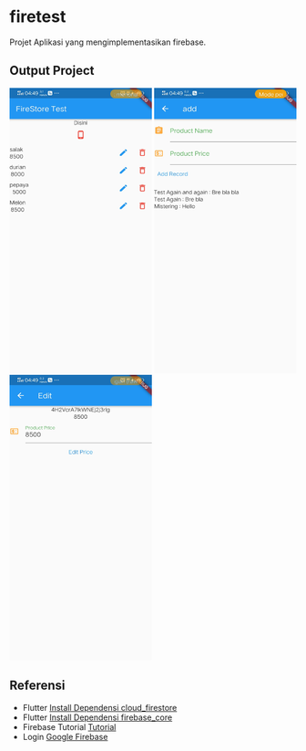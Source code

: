 # firetest

Projet Aplikasi yang mengimplementasikan firebase.

## Output Project
<p>
<img src="https://github.com/abuduchoy/firetest/blob/main/sreenshoot/Screenshot_20210519_044920.jpg" width="250" height="500">
<img src="https://github.com/abuduchoy/firetest/blob/main/sreenshoot/Screenshot_20210519_044926.jpg" width="250" height="500">
<img src="https://github.com/abuduchoy/firetest/blob/main/sreenshoot/Screenshot_20210519_044931.jpg" width="250" height="500">
</p>

## Referensi
- Flutter [Install Dependensi cloud_firestore][1]
- Flutter [Install Dependensi firebase_core][2]
- Firebase Tutorial [Tutorial][3]
- Login [Google Firebase][4]




[1]: https://pub.dev/packages/cloud_firestore
[2]: https://pub.dev/packages/firebase_core
[3]: https://firebase.flutter.dev/docs/firestore/usage/
[4]: https://firebase.google.com/

